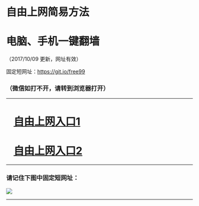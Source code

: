 ﻿# 自由上网简易方法

# 电脑、手机一键翻墙

（2017/10/09 更新，网址有效）

固定短网址：https://git.io/free99

### （微信如打不开，请转到浏览器打开）


***





# &nbsp;&nbsp; <a href="http://ft813129751.fwq-tz-1001.info/fwqtz01.html?t=1009001291 " target="_blank">自由上网入口1</a>
# &nbsp;&nbsp; <a href="http://ft1847019525.fwq-tz-1002.info/fwqtz02.html?t=100900131547 " target="_blank">自由上网入口2</a>
***

### 请记住下图中固定短网址：

<img src="https://s3-us-west-2.amazonaws.com/fwq-1001/yjfq-20170905okok.png" /> 


***

